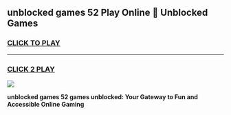 
## unblocked games 52 Play Online 👋 Unblocked Games
<h3>
<a href="https://premium.freeplayer.one?title=unblocked_games_52&ref=19F">CLICK TO PLAY</a></h3>
<hr>

<h3>
<a href="https://premium.freeplayer.one?title=unblocked_games_52&ref=19F">CLICK 2 PLAY</a>
  
</h3>

<a href="https://premium.freeplayer.one?title=unblocked_games_52&ref=19F"><img src="https://clearcache.store/games.png"></a>


**unblocked games 52 games unblocked: Your Gateway to Fun and Accessible Online Gaming**

